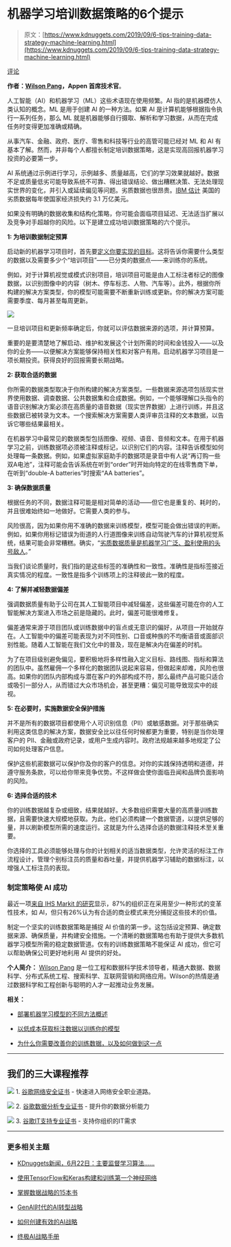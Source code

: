 # 机器学习培训数据策略的**6个提示**

> 原文：[https://www.kdnuggets.com/2019/09/6-tips-training-data-strategy-machine-learning.html](https://www.kdnuggets.com/2019/09/6-tips-training-data-strategy-machine-learning.html)

[评论](#comments)

**作者：[Wilson Pang](https://www.linkedin.com/in/wilsonpang/)，Appen 首席技术官**。

人工智能（AI）和机器学习（ML）这些术语现在使用频繁。AI 指的是机器模仿人类认知的概念。ML 是用于创建 AI 的一种方法。如果 AI 是计算机能够根据指令执行一系列任务，那么 ML 就是机器能够自行摄取、解析和学习数据，从而在完成任务时变得更加准确或精确。

从事汽车、金融、政府、医疗、零售和科技等行业的高管可能已经对 ML 和 AI 有基本了解。然而，并非每个人都擅长制定培训数据策略，这是实现高回报机器学习投资的必要第一步。

AI 系统通过示例进行学习，示例越多、质量越高，它们的学习效果就越好。数据不足或质量低劣可能导致系统不可靠、得出错误结论、做出糟糕决策、无法处理现实世界的变化，并引入或延续偏见等问题。劣质数据也很昂贵。[IBM 估计](https://hbr.org/2016/09/bad-data-costs-the-u-s-3-trillion-per-year) 美国的劣质数据每年使国家经济损失约 3.1 万亿美元。

如果没有明确的数据收集和结构化策略，你可能会面临项目延迟、无法适当扩展以及竞争对手超越你的风险。以下是建立成功培训数据策略的六个提示。

**1: 为培训数据制定预算**

启动新的机器学习项目时，首先要[定义你要实现的目标](https://www.gartner.com/binaries/content/assets/events/keywords/catalyst/catus8/preparing_and_architecting_for_machine_learning.pdf)。这将告诉你需要什么类型的数据以及需要多少个“培训项目”——已分类的数据点——来训练你的系统。

例如，对于计算机视觉或模式识别项目，培训项目可能是由人工标注者标记的图像数据，以识别图像中的内容（树木、停车标志、人物、汽车等）。此外，根据你所构建的解决方案类型，你的模型可能需要不断重新训练或更新。你的解决方案可能需要季度、每月甚至每周更新。

![](../Images/ce9eb3513ce5f129a81edbde161d1348.png)

一旦培训项目和更新频率确定后，你就可以评估数据来源的选项，并计算预算。

重要的是要清楚地了解启动、维护和发展这个计划所需的时间和金钱投入——以及你的业务——以便解决方案能够保持相关性和对客户有用。启动机器学习项目是一项长期投资。获得良好的回报需要长期战略。

**2: 获取合适的数据**

你所需的数据类型取决于你所构建的解决方案类型。一些数据来源选项包括现实世界使用数据、调查数据、公共数据集和合成数据。例如，一个能够理解口头指令的语音识别解决方案必须在高质量的语音数据（现实世界数据）上进行训练，并且这些数据已被转录为文本。一个搜索解决方案需要人类评审员注释的文本数据，以告诉它哪些结果最相关。

在机器学习中最常见的数据类型包括图像、视频、语音、音频和文本。在用于机器学习之前，训练数据项必须被注释或标记，以识别它们的内容。注释告诉模型如何处理每一条数据。例如，如果虚拟家庭助手的数据项是录音中有人说“再订购一些双A电池”，注释可能会告诉系统在听到“order”时开始向特定的在线零售商下单，在听到“double-A batteries”时搜索“AA batteries”。

**3: 确保数据质量**

根据任务的不同，数据注释可能是相对简单的活动——但它也是重复的、耗时的，并且很难始终如一地做好。它需要人类的参与。

风险很高，因为如果你用不准确的数据来训练模型，模型可能会做出错误的判断。例如，如果你用标记错误为街道的人行道图像来训练自动驾驶汽车的计算机视觉系统，结果可能会非常糟糕。确实，“[劣质数据质量是机器学习广泛、盈利使用的头号敌人](https://hbr.org/2018/04/if-your-data-is-bad-your-machine-learning-tools-are-useless)。”

当我们谈论质量时，我们指的是这些标签的准确性和一致性。准确性是指标签接近真实情况的程度。一致性是指多个训练项上的注释彼此一致的程度。

**4: 了解并减轻数据偏差**

强调数据质量有助于公司在其人工智能项目中减轻偏差，这些偏差可能在你的人工智能解决方案进入市场之前是隐藏的。此时，偏差可能很难修复。

偏差通常来源于项目团队或训练数据中的盲点或无意识的偏好，从项目一开始就存在。人工智能中的偏差可能表现为对不同性别、口音或种族的不均衡语音或面部识别性能。随着人工智能在我们文化中的普及，现在是解决内在偏差的时机。

为了在项目级别避免偏见，要积极地将多样性融入定义目标、路线图、指标和算法的团队中。虽然雇佣一个多样化的数据团队说起来容易，但做起来却难，风险也很高。如果你的团队内部构成与潜在客户的外部构成不符，那么最终产品可能只适合或吸引一部分人，从而错过大众市场机会，甚至更糟：偏见可能导致现实中的歧视。

**5: 在必要时，实施数据安全保护措施**

并不是所有的数据项目都使用个人可识别信息（PII）或敏感数据。对于那些确实利用这类信息的解决方案，数据安全比以往任何时候都更为重要，特别是当你处理客户的 PII、金融或政府记录，或用户生成内容时。政府法规越来越多地规定了公司如何处理客户信息。

保护这些机密数据可以保护你及你的客户的信息。对你的实践保持透明和道德，并遵守服务条款，可以给你带来竞争优势。不这样做会使你面临丑闻和品牌负面影响的风险。

**6: 选择合适的技术**

你的训练数据越复杂或细致，结果就越好。大多数组织需要大量的高质量训练数据，且需要快速大规模地获取。为此，他们必须构建一个数据管道，以提供足够的量，并以刷新模型所需的速度运行。这就是为什么选择合适的数据注释技术至关重要。

你选择的工具必须能够处理与你的计划相关的适当数据类型，允许灵活的标注工作流程设计，管理个别标注员的质量和吞吐量，并提供机器学习辅助的数据标注，以增强人工标注员的表现。

### **制定策略使 AI 成功**

最近一项[来自 IHS Markit 的研究](https://cdn.ihs.com/www/pdf/0419/ihs-markit-digital-orbit-brochure.pdf)显示，87%的组织正在采用至少一种形式的变革性技术，如 AI，但只有26%认为有合适的商业模式来充分捕捉这些技术的价值。

制定一个坚实的训练数据策略是捕捉 AI 价值的第一步。这包括设定预算、确定数据来源、确保质量，并构建安全措施。一个清晰的数据策略也有助于提供大多数机器学习模型所需的稳定数据管道。仅有的训练数据策略不能保证 AI 成功，但它可以帮助确保公司更好地利用 AI 提供的好处。

**个人简介：** [Wilson Pang](https://www.linkedin.com/in/wilsonpang/) 是一位工程和数据科学技术领导者，精通大数据、数据科学、分布式系统工程、搜索科学、互联网营销和网络应用。Wilson的热情是通过数据科学和工程创新与聪明的人才一起推动业务发展。

**相关：**

+   [部署机器学习模型的不同方法概述](https://www.kdnuggets.com/2019/06/approaches-deploying-machine-learning-production.html)

+   [以低成本获取标注数据以训练你的模型](https://www.kdnuggets.com/2019/02/labeled-data-train-models.html)

+   [为什么你需要改善你的训练数据，以及如何做到这一点](https://www.kdnuggets.com/2018/06/improve-training-data-how.html)

* * *

## 我们的三大课程推荐

![](../Images/0244c01ba9267c002ef39d4907e0b8fb.png) 1\. [谷歌网络安全证书](https://www.kdnuggets.com/google-cybersecurity) - 快速进入网络安全职业道路。

![](../Images/e225c49c3c91745821c8c0368bf04711.png) 2\. [谷歌数据分析专业证书](https://www.kdnuggets.com/google-data-analytics) - 提升你的数据分析能力

![](../Images/0244c01ba9267c002ef39d4907e0b8fb.png) 3\. [谷歌IT支持专业证书](https://www.kdnuggets.com/google-itsupport) - 支持你组织的IT需求

* * *

### 更多相关主题

+   [KDnuggets新闻，6月22日：主要监督学习算法……](https://www.kdnuggets.com/2022/n25.html)

+   [使用TensorFlow和Keras构建和训练第一个神经网络](https://www.kdnuggets.com/2023/05/building-training-first-neural-network-tensorflow-keras.html)

+   [掌握数据战略的15本书](https://www.kdnuggets.com/2022/06/top-15-books-master-data-strategy.html)

+   [GenAI时代的AI转型战略](https://www.kdnuggets.com/the-ai-transformation-strategy-in-the-genai-era)

+   [如何创建有效的AI战略](https://www.kdnuggets.com/2022/11/create-effective-ai-strategy.html)

+   [终极AI战略手册](https://www.kdnuggets.com/the-ultimate-ai-strategy-playbook)
